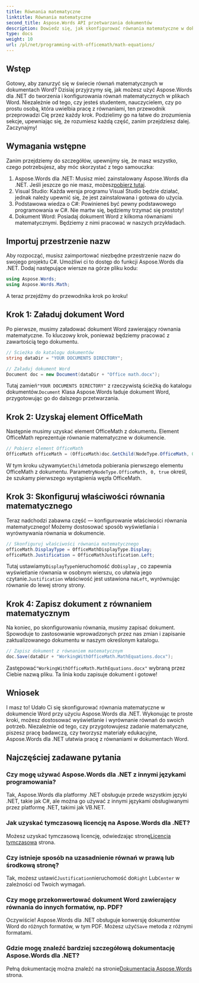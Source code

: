 ```yaml
---
title: Równania matematyczne
linktitle: Równania matematyczne
second_title: Aspose.Words API przetwarzania dokumentów
description: Dowiedz się, jak skonfigurować równania matematyczne w dokumentach Word za pomocą Aspose.Words dla .NET. Przewodnik krok po kroku z przykładami, często zadawanymi pytaniami i nie tylko.
type: docs
weight: 10
url: /pl/net/programming-with-officemath/math-equations/
---
```

## Wstęp

Gotowy, aby zanurzyć się w świecie równań matematycznych w dokumentach Word? Dzisiaj przyjrzymy się, jak możesz użyć Aspose.Words dla .NET do tworzenia i konfigurowania równań matematycznych w plikach Word. Niezależnie od tego, czy jesteś studentem, nauczycielem, czy po prostu osobą, która uwielbia pracę z równaniami, ten przewodnik przeprowadzi Cię przez każdy krok. Podzielimy go na łatwe do zrozumienia sekcje, upewniając się, że rozumiesz każdą część, zanim przejdziesz dalej. Zaczynajmy!

## Wymagania wstępne

Zanim przejdziemy do szczegółów, upewnijmy się, że masz wszystko, czego potrzebujesz, aby móc skorzystać z tego samouczka:

1.  Aspose.Words dla .NET: Musisz mieć zainstalowany Aspose.Words dla .NET. Jeśli jeszcze go nie masz, możesz[pobierz tutaj](https://releases.aspose.com/words/net/).
2. Visual Studio: Każda wersja programu Visual Studio będzie działać, jednak należy upewnić się, że jest zainstalowana i gotowa do użycia.
3. Podstawowa wiedza o C#: Powinieneś być pewny podstawowego programowania w C#. Nie martw się, będziemy trzymać się prostoty!
4. Dokument Word: Posiadaj dokument Word z kilkoma równaniami matematycznymi. Będziemy z nimi pracować w naszych przykładach.

## Importuj przestrzenie nazw

Aby rozpocząć, musisz zaimportować niezbędne przestrzenie nazw do swojego projektu C#. Umożliwi ci to dostęp do funkcji Aspose.Words dla .NET. Dodaj następujące wiersze na górze pliku kodu:

```csharp
using Aspose.Words;
using Aspose.Words.Math;
```

A teraz przejdźmy do przewodnika krok po kroku!

## Krok 1: Załaduj dokument Word

Po pierwsze, musimy załadować dokument Word zawierający równania matematyczne. To kluczowy krok, ponieważ będziemy pracować z zawartością tego dokumentu.

```csharp
// Ścieżka do katalogu dokumentów
string dataDir = "YOUR DOCUMENTS DIRECTORY";

// Załaduj dokument Word
Document doc = new Document(dataDir + "Office math.docx");
```

 Tutaj zamień`"YOUR DOCUMENTS DIRECTORY"` z rzeczywistą ścieżką do katalogu dokumentów.`Document` Klasa Aspose.Words ładuje dokument Word, przygotowując go do dalszego przetwarzania.

## Krok 2: Uzyskaj element OfficeMath

Następnie musimy uzyskać element OfficeMath z dokumentu. Element OfficeMath reprezentuje równanie matematyczne w dokumencie.

```csharp
// Pobierz element OfficeMath
OfficeMath officeMath = (OfficeMath)doc.GetChild(NodeType.OfficeMath, 0, true);
```

 W tym kroku używamy`GetChild`metoda pobierania pierwszego elementu OfficeMath z dokumentu. Parametry`NodeType.OfficeMath, 0, true` określ, że szukamy pierwszego wystąpienia węzła OfficeMath.

## Krok 3: Skonfiguruj właściwości równania matematycznego

Teraz nadchodzi zabawna część — konfigurowanie właściwości równania matematycznego! Możemy dostosować sposób wyświetlania i wyrównywania równania w dokumencie.

```csharp
// Skonfiguruj właściwości równania matematycznego
officeMath.DisplayType = OfficeMathDisplayType.Display;
officeMath.Justification = OfficeMathJustification.Left;
```

 Tutaj ustawiamy`DisplayType`nieruchomość do`Display` , co zapewnia wyświetlanie równania w osobnym wierszu, co ułatwia jego czytanie.`Justification` właściwość jest ustawiona na`Left`, wyrównując równanie do lewej strony strony.

## Krok 4: Zapisz dokument z równaniem matematycznym

Na koniec, po skonfigurowaniu równania, musimy zapisać dokument. Spowoduje to zastosowanie wprowadzonych przez nas zmian i zapisanie zaktualizowanego dokumentu w naszym określonym katalogu.

```csharp
// Zapisz dokument z równaniem matematycznym
doc.Save(dataDir + "WorkingWithOfficeMath.MathEquations.docx");
```

 Zastępować`"WorkingWithOfficeMath.MathEquations.docx"` wybraną przez Ciebie nazwą pliku. Ta linia kodu zapisuje dokument i gotowe!

## Wniosek

I masz to! Udało Ci się skonfigurować równania matematyczne w dokumencie Word przy użyciu Aspose.Words dla .NET. Wykonując te proste kroki, możesz dostosować wyświetlanie i wyrównanie równań do swoich potrzeb. Niezależnie od tego, czy przygotowujesz zadanie matematyczne, piszesz pracę badawczą, czy tworzysz materiały edukacyjne, Aspose.Words dla .NET ułatwia pracę z równaniami w dokumentach Word.

## Najczęściej zadawane pytania

### Czy mogę używać Aspose.Words dla .NET z innymi językami programowania?
Tak, Aspose.Words dla platformy .NET obsługuje przede wszystkim języki .NET, takie jak C#, ale można go używać z innymi językami obsługiwanymi przez platformę .NET, takimi jak VB.NET.

### Jak uzyskać tymczasową licencję na Aspose.Words dla .NET?
 Możesz uzyskać tymczasową licencję, odwiedzając stronę[Licencja tymczasowa](https://purchase.aspose.com/temporary-license/) strona.

### Czy istnieje sposób na uzasadnienie równań w prawą lub środkową stronę?
 Tak, możesz ustawić`Justification`nieruchomość do`Right` Lub`Center` w zależności od Twoich wymagań.

### Czy mogę przekonwertować dokument Word zawierający równania do innych formatów, np. PDF?
Oczywiście! Aspose.Words dla .NET obsługuje konwersję dokumentów Word do różnych formatów, w tym PDF. Możesz użyć`Save` metoda z różnymi formatami.

### Gdzie mogę znaleźć bardziej szczegółową dokumentację Aspose.Words dla .NET?
 Pełną dokumentację można znaleźć na stronie[Dokumentacja Aspose.Words](https://reference.aspose.com/words/net/) strona.